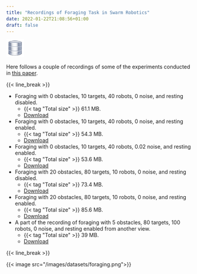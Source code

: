 ```yaml
---
title: "Recordings of Foraging Task in Swarm Robotics"
date: 2022-01-22T21:08:56+01:00
draft: false
---
```


![icon](/images/publications/database.png)

Here follows a couple of recordings of some of the experiments conducted in [this paper](https://link.springer.com/article/10.1007/s10846-020-01201-4).

{{< line_break >}}

- Foraging with 0 obstacles, 10 targets, 40 robots, 0 noise, and resting disabled.
    - {{< tag "Total size" >}} 61.1 MB.
    - [Download](https://www.dropbox.com/s/guxh8ygyr804yww/foraging_0%2C10%2C40%2C0%2Cs2r1.mp4?dl=0)
- Foraging with 0 obstacles, 10 targets, 40 robots, 0 noise, and resting enabled.
    - {{< tag "Total size" >}} 54.3 MB.
    - [Download](https://www.dropbox.com/s/guxh8ygyr804yww/foraging_0%2C10%2C40%2C0%2Cs2r1.mp4?dl=0)
- Foraging with 0 obstacles, 10 targets, 40 robots, 0.02 noise, and resting enabled.
    - {{< tag "Total size" >}} 53.6 MB.
    - [Download](https://www.dropbox.com/s/kllm7w7o6gzmqhb/foraging_0%2C10%2C40%2C1%2Cs2r2.mp4?dl=0)
- Foraging with 20 obstacles, 80 targets, 10 robots, 0 noise, and resting disabled.
    - {{< tag "Total size" >}} 73.4 MB.
    - [Download](https://www.dropbox.com/s/rrxiuzu3ajw25z9/foraging_20%2C80%2C10%2C0%2Cs2r1.mp4?dl=0)
- Foraging with 20 obstacles, 80 targets, 10 robots, 0 noise, and resting enabled.
    - {{< tag "Total size" >}} 85.6 MB.
    - [Download](https://www.dropbox.com/s/rrxiuzu3ajw25z9/foraging_20%2C80%2C10%2C0%2Cs2r1.mp4?dl=0)    
- A part of the recording of foraging with 5 obstacles, 80 targets, 100 robots, 0 noise, and resting enabled from another view.
    - {{< tag "Total size" >}} 39 MB.
    - [Download](https://www.dropbox.com/s/a8lkslrgnx28er1/foraging_5%2C80%2C100%2C0%2Cs2r2_view.mp4?dl=0)

{{< line_break >}}

{{< image src="/images/datasets/foraging.png">}}